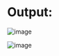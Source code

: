 # Output:

![image](https://github.com/GamersSquare/Pattern/assets/110881947/d2d77b37-f5ac-482b-8829-7e6bef0f0d52)

![image](https://github.com/GamersSquare/Pattern/assets/110881947/991e3fa3-5166-4a76-a26c-69e25e16f212)
